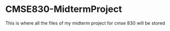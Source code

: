 # CMSE830-MidtermProject
This is where all the files of my midterm project for cmse 830 will be stored
